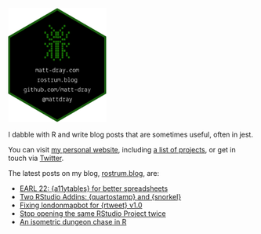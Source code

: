 <img src="https://raw.githubusercontent.com/matt-dray/stickers/master/output/business_hex.png" width=200>

I dabble with R and write blog posts that are sometimes useful, often in jest.

You can visit [my personal website](https://www.matt-dray.com/), including [a list of projects](https://matt-dray.github.io/projects/), or get in touch via [Twitter](https://twitter.com/mattdray).

The latest posts on my blog, [rostrum.blog](https://www.rostrum.blog/), are:

<!-- BLOG-POST-LIST:START -->
- [EARL 22: {a11ytables} for better spreadsheets](https://www.rostrum.blog/2022/09/07/earl22/)
- [Two RStudio Addins: {quartostamp} and {snorkel}](https://www.rostrum.blog/2022/08/11/quartostamp-snorkel/)
- [Fixing londonmapbot for {rtweet} v1.0](https://www.rostrum.blog/2022/07/22/mapbot-rtweet-v1/)
- [Stop opening the same RStudio Project twice](https://www.rostrum.blog/2022/07/08/rproj-dupes/)
- [An isometric dungeon chase in R](https://www.rostrum.blog/2022/06/28/isometric-dungeon/)
<!-- BLOG-POST-LIST:END -->
